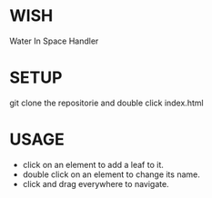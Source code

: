 # WISH
Water In Space Handler

# SETUP
git clone the repositorie and double click index.html

# USAGE
- click on an element to add a leaf to it.
- double click on an element to change its name.
- click and drag everywhere to navigate.
